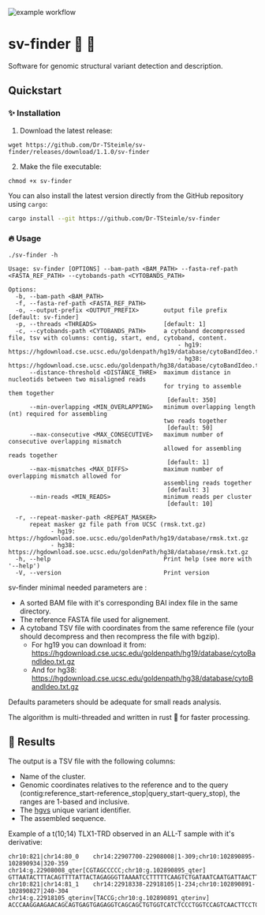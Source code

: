 
![example workflow](https://github.com/Dr-TSteimle/sv-finder/actions/workflows/rust.yml/badge.svg)

# sv-finder :mag_right: :dna:

Software for genomic structural variant detection and description.

## Quickstart
### :sparkles: Installation

1. Download the latest release:
```
wget https://github.com/Dr-TSteimle/sv-finder/releases/download/1.1.0/sv-finder
```
2. Make the file executable:
```
chmod +x sv-finder
```

You can also install the latest version directly from the GitHub repository using `cargo`:

```bash
cargo install --git https://github.com/Dr-TSteimle/sv-finder
```

### :fire: Usage
```
./sv-finder -h
```

```
Usage: sv-finder [OPTIONS] --bam-path <BAM_PATH> --fasta-ref-path <FASTA_REF_PATH> --cytobands-path <CYTOBANDS_PATH>

Options:
  -b, --bam-path <BAM_PATH>                 
  -f, --fasta-ref-path <FASTA_REF_PATH>     
  -o, --output-prefix <OUTPUT_PREFIX>       output file prefix [default: sv-finder]
  -p, --threads <THREADS>                   [default: 1]
  -c, --cytobands-path <CYTOBANDS_PATH>     a cytoband decompressed file, tsv with columns: contig, start, end, cytoband, content.
                                            	- hg19: https://hgdownload.cse.ucsc.edu/goldenpath/hg19/database/cytoBandIdeo.txt.gz
                                            	- hg38: https://hgdownload.cse.ucsc.edu/goldenpath/hg38/database/cytoBandIdeo.txt.gz
      --distance-threshold <DISTANCE_THRE>  maximum distance in nucleotids between two misaligned reads
                                            for trying to assemble them together
                                             [default: 350]
      --min-overlapping <MIN_OVERLAPPING>   minimum overlapping length (nt) required for assembling
                                            two reads together
                                             [default: 50]
      --max-consecutive <MAX_CONSECUTIVE>   maximum number of consecutive overlapping mismatch
                                            allowed for assembling reads together
                                             [default: 1]
      --max-mismatches <MAX_DIFFS>          maximum number of overlapping mismatch allowed for
                                            assembling reads together
                                             [default: 3]
      --min-reads <MIN_READS>               minimum reads per cluster
                                             [default: 10]

  -r, --repeat-masker-path <REPEAT_MASKER>
      repeat masker gz file path from UCSC (rmsk.txt.gz)
            - hg19: https://hgdownload.soe.ucsc.edu/goldenPath/hg19/database/rmsk.txt.gz
            - hg38: https://hgdownload.soe.ucsc.edu/goldenPath/hg38/database/rmsk.txt.gz
  -h, --help                                Print help (see more with '--help')
  -V, --version                             Print version
  ```
sv-finder minimal needed parameters are :
* A sorted BAM file with it's corresponding BAI index file in the same directory.
* The reference FASTA file used for alignement.
* A cytoband TSV file with coordinates from the same reference file (your should decompress and then recompress the file with bgzip).
    * For hg19 you can download it from: https://hgdownload.cse.ucsc.edu/goldenpath/hg19/database/cytoBandIdeo.txt.gz
    * And for hg38: https://hgdownload.cse.ucsc.edu/goldenpath/hg38/database/cytoBandIdeo.txt.gz

Defaults parameters should be adequate for small reads analysis.

The algorithm is multi-threaded and written in rust :crab: for faster processing.

## :key: Results

The output is a TSV file with the following columns:
* Name of the cluster.
* Genomic coordinates relatives to the reference and to the query (contig:reference_start-reference_stop|query_start-query_stop), the ranges are 1-based and inclusive.
* The [hgvs](https://varnomen.hgvs.org/recommendations/DNA/variant/complex/) unique variant identifier.
* The assembled sequence.

Example of a t(10;14) TLX1-TRD observed in an ALL-T sample with it's derivative:
```
chr10:821|chr14:80_0	chr14:22907700-22908008|1-309;chr10:102890895-102890934|320-359	chr14:g.22908008_qter[CGTAGCCCCC;chr10:g.102890895_qter]	GTTAATACTTTACAGTTTTATTACTAGAGGGTTAAAATCCTTTTTCAAGTCTGATAATCAATGATTAACTTTCTTCATTTGTCCTTCACCCATTTGTTTTTTAGGTTGATGGTGTTTTACTTATTGATTTGTGTAATTATAATAATTTTGTGTCTGAGTTTTACAGCATTTAACCACAAAAACAGCATTGGTGAAAGGAGTTTCAGGGGTATTGTGGATGGCAGCGGGTGGTGATGGCAAAGTGCCAAGGAAAGGGAAAAAGGAAGAAGAGGGTTTTTATACTGATGTGTTTCATTGTGCCTTCCTACCGTAGCCCCCGATCTCTGGCTCCGGCATCTGTCTCGGCTTCTGGCGTTCCTGGCCCGCGCGGCGGGCCGCCCTC
chr10:821|chr14:81_1	chr14:22918338-22918105|1-234;chr10:102890891-102890827|240-304	chr14:g.22918105_qterinv[TACCG;chr10:g.102890891_qterinv]	ACCCAAGGAAGAACAGCAGTGAGTGAGAGGTCAGCAGCTGTGGTCATCTCCCTGGTCCAGTCAACTTCCTGCTATCCCTTCCAGGCCCCAAAGCAGGGAGGGAAGCTGCTTGCTGTGTTTGTCTCCTGAGGCATGGGACCCAGGGTGAGGATATCCCAGGGAAATGGCACTTTTGCCCCTGCAGTTTTTGTACAGGTCTCTGTAGGTTTTGTAGCACTGTGCGTATCCCCCAGTACCGTGGGACGGAGACCAAGACTCGGAGTAGTTCATGAAGAGAGAGAAGAGGGGAACAAGGCGAGGCTTA
```


